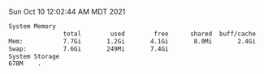 Sun Oct 10 12:02:44 AM MDT 2021
```bash
System Memory
               total        used        free      shared  buff/cache   available
Mem:           7.7Gi       1.2Gi       4.1Gi       8.0Mi       2.4Gi       6.2Gi
Swap:          7.6Gi       249Mi       7.4Gi
System Storage
678M	.
```
```bash
